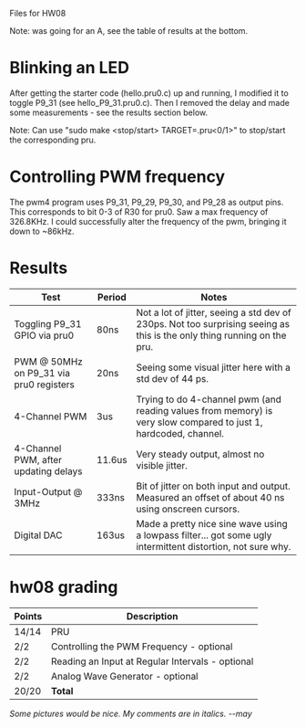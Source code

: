 Files for HW08

Note: was going for an A, see the table of results at the bottom.

# Blinking an LED

After getting the starter code (hello.pru0.c) up and running, I modified it to toggle P9_31 (see hello_P9_31.pru0.c). Then I removed the delay and made some measurements - see the results section below.

Note: Can use "sudo make <stop/start> TARGET=.pru<0/1>" to stop/start the corresponding pru.

# Controlling PWM frequency

The pwm4 program uses P9_31, P9_29, P9_30, and P9_28 as output pins. This corresponds to bit 0-3 of R30 for pru0. Saw a max frequency of 326.8KHz. I could successfully alter the frequency of the pwm, bringing it down to ~86kHz.

# Results

|Test|Period|Notes|
|--|--|--|
|Toggling P9_31 GPIO via pru0|80ns|Not a lot of jitter, seeing a std dev of 230ps. Not too surprising seeing as this is the only thing running on the pru.|
|PWM @ 50MHz on P9_31 via pru0 registers|20ns|Seeing some visual jitter here with a std dev of 44 ps.|
|4-Channel PWM| 3us| Trying to do 4-channel pwm (and reading values from memory) is very slow compared to just 1, hardcoded, channel.|
|4-Channel PWM, after updating delays| 11.6us| Very steady output, almost no visible jitter.|
|Input-Output @ 3MHz| 333ns | Bit of jitter on both input and output. Measured an offset of about 40 ns using onscreen cursors.|
|Digital DAC| 163us | Made a pretty nice sine wave using a lowpass filter... got some ugly intermittent distortion, not sure why.|

# hw08 grading

| Points      | Description |
| ----------- | ----------- |
| 14/14 | PRU
|  2/2 | Controlling the PWM Frequency - optional
|  2/2 | Reading an Input at Regular Intervals - optional
|  2/2 | Analog Wave Generator - optional
| 20/20 | **Total**
*Some pictures would be nice.*
*My comments are in italics. --may*
